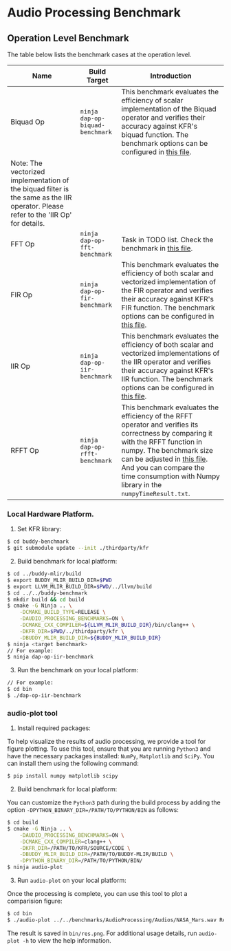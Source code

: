 # Audio Processing Benchmark

## Operation Level Benchmark

The table below lists the benchmark cases at the operation level.

| Name  | Build Target | Introduction |
| -------------- | ------------- | ------------- |
| Biquad Op  | `ninja dap-op-biquad-benchmark`  | This benchmark evaluates the efficiency of scalar implementation of the Biquad operator and verifies their accuracy against KFR's biquad function. The benchmark options can be configured in [this file](./Operations/BiquadOp/Main.cpp).
Note: The vectorized implementation of the biquad filter is the same as the IIR operator. Please refer to the 'IIR Op' for details. |
| FFT Op | `ninja dap-op-fft-benchmark`  | Task in TODO list. Check the benchmark in [this file](./Operations/FFTOp/Main.cpp). |
| FIR Op | `ninja dap-op-fir-benchmark`  | This benchmark evaluates the efficiency of both scalar and vectorized implementation of the FIR operator and verifies their accuracy against KFR's FIR function. The benchmark options can be configured in [this file](./Operations/FIROp/Main.cpp). |
| IIR Op | `ninja dap-op-iir-benchmark`  | This benchmark evaluates the efficiency of both scalar and vectorized implementations of the IIR operator and verifies their accuracy against KFR's IIR function. The benchmark options can be configured in [this file](./Operations/IIROp/Main.cpp).|
| RFFT Op | `ninja dap-op-rfft-benchmark` | This benchmark evaluates the efficiency of the RFFT operator and verifies its correctness by comparing it with the RFFT function in numpy. The benchmark size can be adjusted in [this file](./Operations/RFFTOp/GoogleBenchmarkMain.cpp). And you can compare the time consumption with Numpy library in the `numpyTimeResult.txt`.|

### Local Hardware Platform.

1. Set KFR library:

```bash
$ cd buddy-benchmark
$ git submodule update --init ./thirdparty/kfr
```

2. Build benchmark for local platform:

```bash
$ cd ../buddy-mlir/build
$ export BUDDY_MLIR_BUILD_DIR=$PWD
$ export LLVM_MLIR_BUILD_DIR=$PWD/../llvm/build
$ cd ../../buddy-benchmark
$ mkdir build && cd build
$ cmake -G Ninja .. \
    -DCMAKE_BUILD_TYPE=RELEASE \
    -DAUDIO_PROCESSING_BENCHMARKS=ON \
    -DCMAKE_CXX_COMPILER=${LLVM_MLIR_BUILD_DIR}/bin/clang++ \
    -DKFR_DIR=$PWD/../thirdparty/kfr \
    -DBUDDY_MLIR_BUILD_DIR=${BUDDY_MLIR_BUILD_DIR}
$ ninja <target benchmark>
// For example: 
$ ninja dap-op-iir-benchmark
```

3. Run the benchmark on your local platform:

```bash
// For example:
$ cd bin
$ ./dap-op-iir-benchmark
```

### audio-plot tool

1. Install required packages:

To help visualize the results of audio processing, we provide a tool for figure plotting. To use this tool, ensure that you are running `Python3` and have the necessary packages installed: `NumPy`, `Matplotlib` and `SciPy`. You can install them using the following command:

```bash
$ pip install numpy matplotlib scipy
```

2. Build benchmark for local platform:

You can customize the `Python3` path during the build process by 
adding the option `-DPYTHON_BINARY_DIR=/PATH/TO/PYTHON/BIN` as follows:

```bash
$ cd build
$ cmake -G Ninja .. \
    -DAUDIO_PROCESSING_BENCHMARKS=ON \
    -DCMAKE_CXX_COMPILER=clang++ \
    -DKFR_DIR=/PATH/TO/KFR/SOURCE/CODE \
    -DBUDDY_MLIR_BUILD_DIR=/PATH/TO/BUDDY-MLIR/BUILD \
    -DPYTHON_BINARY_DIR=/PATH/TO/PYTHON/BIN/
$ ninja audio-plot
```

3. Run `audio-plot` on your local platform:

Once the processing is complete, you can use this tool to plot a comparision figure:

```bash
$ cd bin
$ ./audio-plot ../../benchmarks/AudioProcessing/Audios/NASA_Mars.wav ResultKFRIir.wav
```

The result is saved in `bin/res.png`. For additional usage details, run `audio-plot -h` to view the help information.
